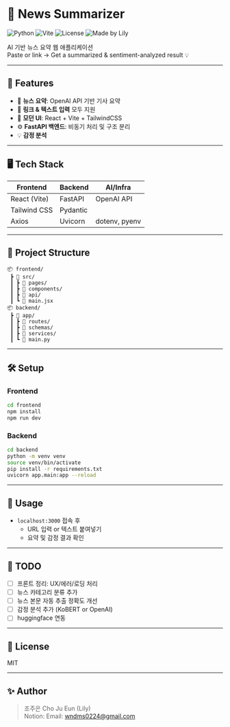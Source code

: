 
# 📰 News Summarizer
![Python](https://img.shields.io/badge/Python-3.11-blue)
![Vite](https://img.shields.io/badge/Vite-%20fast%20build-orange)
![License](https://img.shields.io/badge/License-MIT-green)
![Made by Lily](https://img.shields.io/badge/made%20by-Lily-lightgrey)

AI 기반 뉴스 요약 웹 애플리케이션  
Paste or link → Get a summarized & sentiment-analyzed result 💡

---

## 🚀 Features

- 📌 **뉴스 요약**: OpenAI API 기반 기사 요약
- 🔗 **링크 & 텍스트 입력** 모두 지원
- 🎨 **모던 UI**: React + Vite + TailwindCSS
- ⚙️ **FastAPI 백엔드**: 비동기 처리 및 구조 분리
- 💡 **감정 분석**

---

## 🖥️ Tech Stack

| Frontend | Backend | AI/Infra |
|----------|---------|----------|
| React (Vite) | FastAPI | OpenAI API |
| Tailwind CSS | Pydantic |  |
| Axios | Uvicorn | dotenv, pyenv |

---

## 📂 Project Structure

```
📦 frontend/
 ┣ 📂 src/
 ┃ ┣ 📂 pages/
 ┃ ┣ 📂 components/
 ┃ ┣ 📂 api/
 ┃ ┗ 📄 main.jsx
📦 backend/
 ┣ 📂 app/
 ┃ ┣ 📂 routes/
 ┃ ┣ 📂 schemas/
 ┃ ┣ 📂 services/
 ┃ ┗ 📄 main.py
```

---

## 🛠️ Setup

### Frontend

```bash
cd frontend
npm install
npm run dev
```

### Backend

```bash
cd backend
python -m venv venv
source venv/bin/activate
pip install -r requirements.txt
uvicorn app.main:app --reload
```

---

## 💬 Usage

- `localhost:3000` 접속 후
  - URL 입력 or 텍스트 붙여넣기
  - 요약 및 감정 결과 확인

---

## 📌 TODO

- [ ] 프론트 정리: UX/에러/로딩 처리
- [ ] 뉴스 카테고리 분류 추가
- [ ] 뉴스 본문 자동 추출 정확도 개선
- [ ] 감정 분석 추가 (KoBERT or OpenAI)
- [ ] huggingface 연동

---

## 📄 License

MIT

---

## ✨ Author

> 조주은 Cho Ju Eun (Lily)  
> Notion: 
> Email: wndms0224@gmail.com
